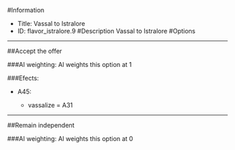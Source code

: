 #Information
 - Title: Vassal to Istralore
 - ID: flavor_istralore.9
#Description
Vassal to Istralore
#Options

___
##Accept the offer

###AI weighting:
AI weights this option at 1


###Efects:<ul><li>A45:</li><ul><li>vassalize = A31</li></ul></ul>

___
##Remain independent

###AI weighting:
AI weights this option at 0

